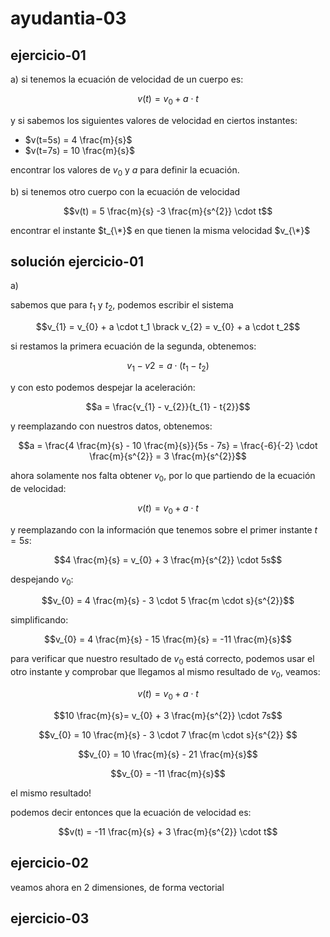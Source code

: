 # ayudantia-03

## ejercicio-01

a) si tenemos la ecuación de velocidad de un cuerpo es:

$$v(t) = v_{0} + a \cdot t$$

y si sabemos los siguientes valores de velocidad en ciertos instantes:

- $v(t=5s) = 4 \frac{m}{s}$
- $v(t=7s) = 10 \frac{m}{s}$

encontrar los valores de $v_{0}$ y $a$ para definir la ecuación.

b) si tenemos otro cuerpo con la ecuación de velocidad

$$v(t) = 5 \frac{m}{s} -3 \frac{m}{s^{2}} \cdot t$$

encontrar el instante $t_{\*}$ en que tienen la misma velocidad $v_{\*}$

## solución ejercicio-01

a)

sabemos que para $t_1$ y $t_2$, podemos escribir el sistema

$$v_{1} = v_{0} + a \cdot t_1 \brack v_{2} = v_{0} + a \cdot t_2$$

si restamos la primera ecuación de la segunda, obtenemos:

$$v_{1} - v{2} = a \cdot (t_{1} - t_{2})$$

y con esto podemos despejar la aceleración:

$$a = \frac{v_{1} - v_{2}}{t_{1} - t{2}}$$

y reemplazando con nuestros datos, obtenemos:

$$a = \frac{4 \frac{m}{s} - 10 \frac{m}{s}}{5s - 7s} = \frac{-6}{-2} \cdot \frac{m}{s^{2}} = 3 \frac{m}{s^{2}}$$

ahora solamente nos falta obtener $v_{0}$, por lo que partiendo de la ecuación de velocidad:

$$v(t) = v_{0} + a \cdot t$$

y reemplazando con la información que tenemos sobre el primer instante $t=5s$:

$$4 \frac{m}{s} = v_{0} + 3 \frac{m}{s^{2}} \cdot 5s$$

despejando $v_{0}$:

$$v_{0} = 4 \frac{m}{s} - 3 \cdot 5 \frac{m \cdot s}{s^{2}}$$

simplificando:

$$v_{0} = 4 \frac{m}{s} - 15 \frac{m}{s} = -11 \frac{m}{s}$$

para verificar que nuestro resultado de $v_0$ está correcto, podemos usar el otro instante y comprobar que llegamos al mismo resultado de $v_0$, veamos:

$$v(t) = v_{0} + a \cdot t$$

$$10 \frac{m}{s}= v_{0} + 3 \frac{m}{s^{2}} \cdot 7s$$

$$v_{0} =  10 \frac{m}{s} - 3 \cdot 7 \frac{m \cdot s}{s^{2}}  $$

$$v_{0} =  10 \frac{m}{s}  - 21 \frac{m}{s}$$

$$v_{0} =  -11 \frac{m}{s}$$

el mismo resultado!

podemos decir entonces que la ecuación de velocidad es:

$$v(t) = -11 \frac{m}{s} + 3 \frac{m}{s^{2}} \cdot t$$

## ejercicio-02

veamos ahora en 2 dimensiones, de forma vectorial

## ejercicio-03

